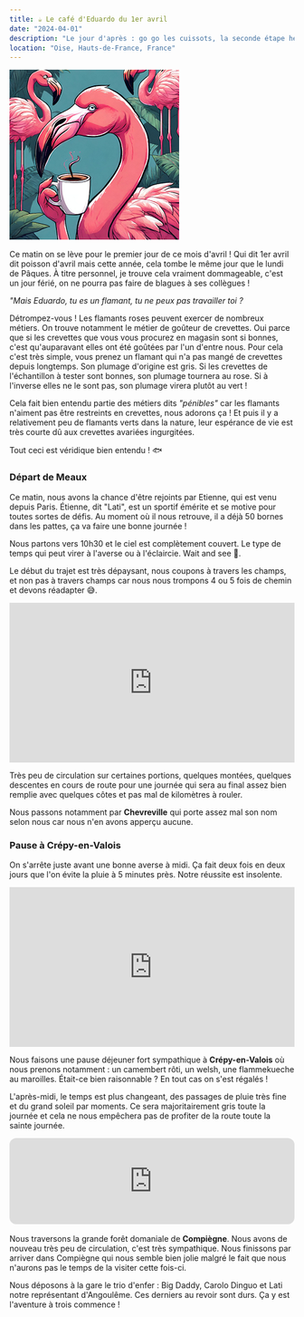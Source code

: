 ```yaml
---
title: ☕ Le café d'Eduardo du 1er avril
date: "2024-04-01"
description: "Le jour d'après : go go les cuissots, la seconde étape here we go !"
location: "Oise, Hauts-de-France, France"
---
```


![Café d'Eduardo](../cafe_eduardo.png)

Ce matin on se lève pour le premier jour de ce mois d'avril ! Qui dit 1er avril dit poisson d'avril mais cette année, cela tombe le même jour que le lundi de Pâques. À titre personnel, je trouve cela vraiment dommageable, c'est un jour férié, on ne pourra pas faire de blagues à ses collègues !

_"Mais Eduardo, tu es un flamant, tu ne peux pas travailler toi ?_

Détrompez-vous ! Les flamants roses peuvent exercer de nombreux métiers. On trouve notamment le métier de goûteur de crevettes. Oui parce que si les crevettes que vous vous procurez en magasin sont si bonnes, c'est qu'auparavant elles ont été goûtées par l'un d'entre nous. Pour cela c'est très simple, vous prenez un flamant qui n'a pas mangé de crevettes depuis longtemps. Son plumage d'origine est gris. Si les crevettes de l'échantillon à tester sont bonnes, son plumage tournera au rose. Si à l'inverse elles ne le sont pas, son plumage virera plutôt au vert !

Cela fait bien entendu partie des métiers dits _"pénibles"_ car les flamants n'aiment pas être restreints en crevettes, nous adorons ça ! Et puis il y a relativement peu de flamants verts dans la nature, leur espérance de vie est très courte dû aux crevettes avariées ingurgitées.

Tout ceci est véridique bien entendu ! 🐟

### Départ de Meaux

Ce matin, nous avons la chance d'être rejoints par Etienne, qui est venu depuis Paris. Étienne, dit "Lati", est un sportif émérite et se motive pour toutes sortes de défis. Au moment où il nous retrouve, il a déjà 50 bornes dans les pattes, ça va faire une bonne journée !

Nous partons vers 10h30 et le ciel est complètement couvert. Le type de temps qui peut virer à l'averse ou à l'éclaircie. Wait and see 🎲.

Le début du trajet est très dépaysant, nous coupons à travers les champs, et non pas à travers champs car nous nous trompons 4 ou 5 fois de chemin et devons réadapter 😅.

<div style="width: 100%; height: 0; position: relative; padding-bottom: 56%;"><iframe src="https://giphy.com/embed/sU6yN4mPVwP7wiXB9v" style="top: 0; left: 0; width: 100%; height: 100%; position: absolute; border: 0;" allowfullscreen scrolling="no" allow="encrypted-media;" class="giphy-embed"></iframe></div>

Très peu de circulation sur certaines portions, quelques montées, quelques descentes en cours de route pour une journée qui sera au final assez bien remplie avec quelques côtes et pas mal de kilomètres à rouler.

Nous passons notamment par **Chevreville** qui porte assez mal son nom selon nous car nous n'en avons apperçu aucune.

### Pause à Crépy-en-Valois

On s'arrête juste avant une bonne averse à midi. Ça fait deux fois en deux jours que l'on évite la pluie à 5 minutes près. Notre réussite est insolente.

<div style="width: 100%; height: 0; position: relative; padding-bottom: 56%;"><iframe src="https://giphy.com/embed/fr79XXN54p3YDw5Rpf" style="top: 0; left: 0; width: 100%; height: 100%; position: absolute; border: 0;" allowfullscreen scrolling="no" allow="encrypted-media;" class="giphy-embed"></iframe></div>

Nous faisons une pause déjeuner fort sympathique à **Crépy-en-Valois** où nous prenons notamment : un camembert rôti, un welsh, une flammekueche au maroilles. Était-ce bien raisonnable ? En tout cas on s'est régalés !

L'après-midi, le temps est plus changeant, des passages de pluie très fine et du grand soleil par moments. Ce sera majoritairement gris toute la journée et cela ne nous empêchera pas de profiter de la route toute la sainte journée.

<iframe style="border-radius:12px" src="https://open.spotify.com/embed/track/4O1JvKJX1rRjrtZUSoWrkr?utm_source=generator" width="100%" height="152" frameBorder="0" allow="autoplay; clipboard-write; encrypted-media; picture-in-picture" loading="lazy"></iframe>

Nous traversons la grande forêt domaniale de **Compiègne**. Nous avons de nouveau très peu de circulation, c'est très sympathique. Nous finissons par arriver dans Compiègne qui nous semble bien jolie malgré le fait que nous n'aurons pas le temps de la visiter cette fois-ci.

Nous déposons à la gare le trio d'enfer : Big Daddy, Carolo Dinguo et Lati notre représentant d'Angoulême. Ces derniers au revoir sont durs. Ça y est l'aventure à trois commence !
